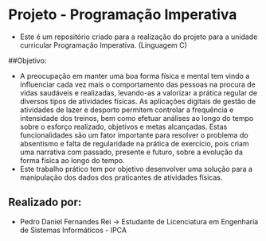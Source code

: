 # Projeto - Programação Imperativa

- Este é um repositório criado para a realização  do projeto para a unidade curricular Programação Imperativa. (Linguagem C)


##Objetivo:

- A preocupação em manter uma boa forma física e mental tem vindo a influenciar cada vez mais o comportamento das pessoas na procura de vidas saudáveis e realizadas, levando-as a valorizar a prática regular de diversos tipos de atividades físicas. As aplicações digitais de gestão de atividades de lazer e desporto permitem controlar a frequência e intensidade dos treinos, bem como efetuar análises ao longo do tempo sobre o esforço realizado, objetivos e metas alcançadas. Estas funcionalidades são um fator importante para resolver o problema do absentismo e falta de regularidade na prática de exercício, pois criam uma narrativa com passado, presente e futuro, sobre a evolução da forma física ao longo do tempo.
- Este trabalho prático tem por objetivo desenvolver uma solução para a manipulação dos dados dos praticantes de atividades físicas.


## Realizado por:
- Pedro Daniel Fernandes Rei -> Estudante de Licenciatura em Engenharia de Sistemas Informáticos - IPCA
